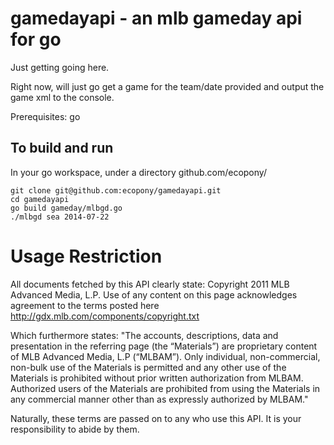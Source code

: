 gamedayapi - an mlb gameday api for go
======================================

Just getting going here.

Right now, will just go get a game for the team/date provided and output the game xml to the console.

Prerequisites: go

To build and run
---------

In your go workspace, under a directory github.com/ecopony/

    git clone git@github.com:ecopony/gamedayapi.git
    cd gamedayapi
    go build gameday/mlbgd.go
    ./mlbgd sea 2014-07-22


Usage Restriction
=================

All documents fetched by this API clearly state: Copyright 2011 MLB Advanced Media, L.P. Use of any content on this page
acknowledges agreement to the terms posted here http://gdx.mlb.com/components/copyright.txt

Which furthermore states: "The accounts, descriptions, data and presentation in the referring page (the “Materials”) are
proprietary content of MLB Advanced Media, L.P (“MLBAM”). Only individual, non-commercial, non-bulk use of the Materials
is permitted and any other use of the Materials is prohibited without prior written authorization from MLBAM. Authorized
users of the Materials are prohibited from using the Materials in any commercial manner other than as
expressly authorized by MLBAM."

Naturally, these terms are passed on to any who use this API. It is your responsibility to abide by them.